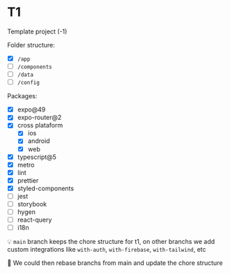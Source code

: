 # T1

Template project (-1)

Folder structure:

- [x] `/app`
- [ ] `/components`
- [ ] `/data`
- [ ] `/config`

Packages:

- [x] expo@49
- [x] expo-router@2
- [x] cross plataform
  - [x] ios
  - [x] android
  - [x] web
- [x] typescript@5
- [x] metro
- [x] lint
- [x] prettier
- [x] styled-components
- [ ] jest
- [ ] storybook
- [ ] hygen
- [ ] react-query
- [ ] i18n

:bulb: `main` branch keeps the chore structure for t1, on other branchs we add custom integrations like `with-auth`, `with-firebase`, `with-tailwind`, etc

:thinking: We could then rebase branchs from main and update the chore structure
